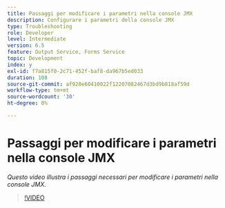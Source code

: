 ```yaml
---
title: Passaggi per modificare i parametri nella console JMX
description: Configurare i parametri della console JMX
type: Troubleshooting
role: Developer
level: Intermediate
version: 6.5
feature: Output Service, Forms Service
topic: Development
index: y
exl-id: f7a815f0-2c71-452f-baf8-da967b5ed033
duration: 108
source-git-commit: af928e60410022f12207082467d3bd9b818af59d
workflow-type: tm+mt
source-wordcount: '30'
ht-degree: 0%

---
```



# Passaggi per modificare i parametri nella console JMX

*Questo video illustra i passaggi necessari per modificare i parametri nella console JMX.*

>[!VIDEO](https://video.tv.adobe.com/v/335554?quality=12&learn=on)
